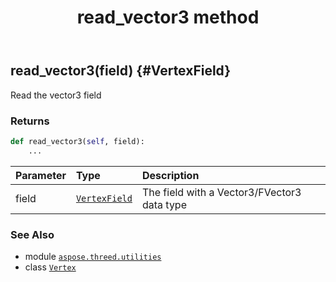 ﻿---
title: read_vector3 method
second_title: Aspose.3D for Python via .NET API References
description: 
type: docs
weight: 90
url: /python-net/aspose.threed.utilities/vertex/read_vector3/
is_root: false
---

## read_vector3(field) {#VertexField}

Read the vector3 field


### Returns 





```python
def read_vector3(self, field):
    ...
```


| Parameter | Type | Description |
| :- | :- | :- |
| field | [`VertexField`](/3d/python-net/aspose.threed.utilities/vertexfield) | The field with a Vector3/FVector3 data type |



### See Also
* module [`aspose.threed.utilities`](../../)
* class [`Vertex`](/3d/python-net/aspose.threed.utilities/vertex)
